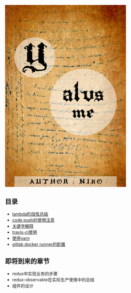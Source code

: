 <img src="./asset/cover.jpg" alt="Drawing" style="width: 400px;"/>

## 目录  
* [lambda阶段性总结](lambda阶段性总结.md)
* [code push的使用注意](code-push.md)
* [关键字解释](keyword-explanation.md)
* [travis-ci使用](travisci.md)
* [使用yarn](use_yarn.md)  
* [gitlab docker runner的配置](runner_in_docker.md)  


## 即将到来的章节
- redux中实现业务的步骤
- redux-observable在实际生产使用中的总结
- 组件的设计
